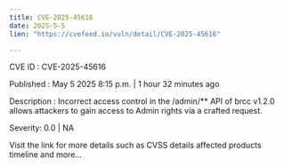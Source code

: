 ```yaml
---
title: CVE-2025-45616
date: 2025-5-5
lien: "https://cvefeed.io/vuln/detail/CVE-2025-45616"

---
```


CVE ID : CVE-2025-45616

Published :  May 5
2025
8:15 p.m. | 1 hour
32 minutes ago

Description : Incorrect access control in the /admin/** API of brcc v1.2.0 allows attackers to gain access to Admin rights via a crafted request.

Severity: 0.0 | NA

Visit the link for more details
such as CVSS details
affected products
timeline
and more...
